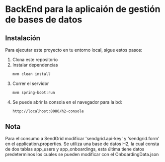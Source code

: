 # BackEnd para la aplicaión de gestión de bases de datos

## Instalación

Para ejecutar este proyecto en tu entorno local, sigue estos pasos:

1. Clona este repositorio
2. Instalar dependencias
   ```bash
   mvn clean install

3. Correr el servidor
   ```bash
   mvn spring-boot:run

4. Se puede abrir la consola en el navegador para la bd:
   ```bash
   http://localhost:8080/h2-console

## Nota
Para el consumo a SendGrid modificar 'sendgrid.api-key' y 'sendgrid.form' en el application.properties.
Se utiliza una base de datos H2, la cual consta de dos tablas app_users y app_onboardings, esta última tiene datos predeterminos los cuales se pueden modificar con el OnboardingData.json
